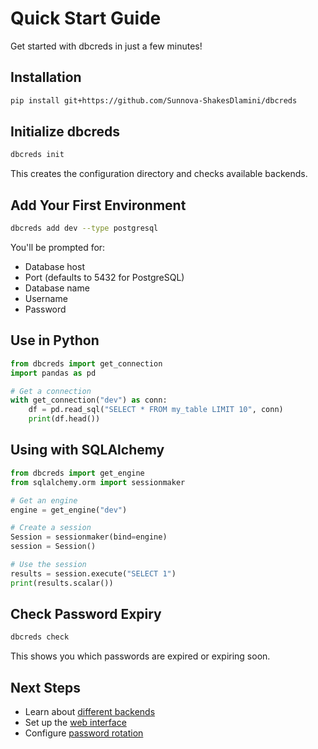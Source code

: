 # Quick Start Guide

Get started with dbcreds in just a few minutes!

## Installation

```bash
pip install git+https://github.com/Sunnova-ShakesDlamini/dbcreds
```

## Initialize dbcreds

```bash
dbcreds init
```

This creates the configuration directory and checks available backends.

## Add Your First Environment

```bash
dbcreds add dev --type postgresql
```

You'll be prompted for:
- Database host
- Port (defaults to 5432 for PostgreSQL)
- Database name
- Username
- Password

## Use in Python

```python
from dbcreds import get_connection
import pandas as pd

# Get a connection
with get_connection("dev") as conn:
    df = pd.read_sql("SELECT * FROM my_table LIMIT 10", conn)
    print(df.head())
```

## Using with SQLAlchemy

```python
from dbcreds import get_engine
from sqlalchemy.orm import sessionmaker

# Get an engine
engine = get_engine("dev")

# Create a session
Session = sessionmaker(bind=engine)
session = Session()

# Use the session
results = session.execute("SELECT 1")
print(results.scalar())
```

## Check Password Expiry

```bash
dbcreds check
```

This shows you which passwords are expired or expiring soon.

## Next Steps

- Learn about [different backends](../guide/backends.md)
- Set up the [web interface](../guide/web-interface.md)
- Configure [password rotation](../guide/rotation.md)
